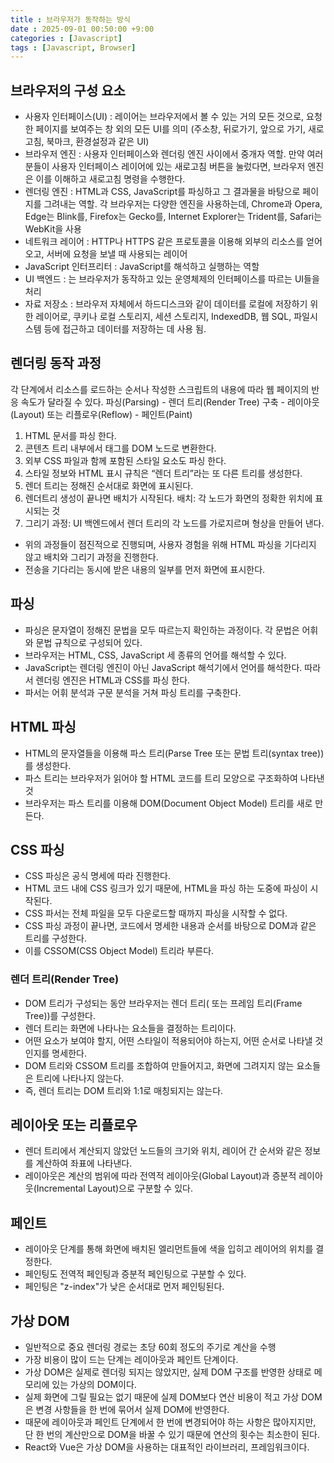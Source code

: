 ```yaml
---
title : 브라우저가 동작하는 방식
date : 2025-09-01 00:50:00 +9:00
categories : [Javascript]
tags : [Javascript, Browser]
---
```

## 브라우저의 구성 요소
- 사용자 인터페이스(UI) : 레이어는 브라우저에서 볼 수 있는 거의 모든 것으로, 요청한 페이지를 보여주는 창 외의 모든 UI를 의미 (주소창, 뒤로가기, 앞으로 가기, 새로고침, 북마크, 환경설정과 같은 UI)
- 브라우저 엔진 : 사용자 인터페이스와 렌더링 엔진 사이에서 중개자 역할. 만약 여러분들이 사용자 인터페이스 레이어에 있는 새로고침 버튼을 눌렀다면, 브라우저 엔진은 이를 이해하고 새로고침 명령을 수행한다. 
- 렌더링 엔진 : HTML과 CSS, JavaScript를 파싱하고 그 결과물을 바탕으로 페이지를 그려내는 역할. 
각 브라우저는 다양한 엔진을 사용하는데, Chrome과 Opera, Edge는 Blink를, Firefox는 Gecko를, Internet Explorer는 Trident를, Safari는 WebKit을 사용 
- 네트워크 레이어 : HTTP나 HTTPS 같은 프로토콜을 이용해 외부의 리소스를 얻어오고, 서버에 요청을 보낼 때 사용되는 레이어
- JavaScript 인터프리터 : JavaScript를 해석하고 실행하는 역할
- UI 백엔드 : 는 브라우저가 동작하고 있는 운영체제의 인터페이스를 따르는 UI들을 처리
- 자료 저장소 : 브라우저 자체에서 하드디스크와 같이 데이터를 로컬에 저장하기 위한 레이어로, 쿠키나 로컬 스토리지, 세션 스토리지, IndexedDB, 웹 SQL, 파일시스템 등에 접근하고 데이터를 저장하는 데 사용 됨.

## 렌더링 동작 과정
각 단계에서 리소스를 로드하는 순서나 작성한 스크립트의 내용에 따라 웹 페이지의 반응 속도가 달라질 수 있다.
파싱(Parsing) - 렌더 트리(Render Tree) 구축 - 레이아웃(Layout) 또는 리플로우(Reflow) - 페인트(Paint)
1. HTML 문서를 파싱 한다.
2. 콘텐츠 트리 내부에서 태그를 DOM 노드로 변환한다.
3. 외부 CSS 파일과 함께 포함된 스타일 요소도 파싱 한다.
4. 스타일 정보와 HTML 표시 규칙은 “렌더 트리”라는 또 다른 트리를 생성한다.
5. 렌더 트리는 정해진 순서대로 화면에 표시된다.
6. 렌더트리 생성이 끝나면 배치가 시작된다. 배치: 각 노드가 화면의 정확한 위치에 표시되는 것
7. 그리기 과정: UI 백엔드에서 렌더 트리의 각 노드를 가로지르며 형상을 만들어 낸다.

- 위의 과정들이 점진적으로 진행되며, 사용자 경험을 위해 HTML 파싱을 기다리지 않고 배치와 그리기 과정을 진행한다.
- 전송을 기다리는 동시에 받은 내용의 일부를 먼저 화면에 표시한다.

## 파싱
- 파싱은 문자열이 정해진 문법을 모두 따르는지 확인하는 과정이다. 각 문법은 어휘와 문법 규칙으로 구성되어 있다.
- 브라우저는 HTML, CSS, JavaScript 세 종류의 언어를 해석할 수 있다. 
- JavaScript는 렌더링 엔진이 아닌 JavaScript 해석기에서 언어를 해석한다. 따라서 렌더링 엔진은 HTML과 CSS를 파싱 한다.
- 파서는 어휘 분석과 구문 분석을 거쳐 파싱 트리를 구축한다.

## HTML 파싱
- HTML의 문자열들을 이용해 파스 트리(Parse Tree 또는 문법 트리(syntax tree))를 생성한다.
- 파스 트리는 브라우저가 읽어야 할 HTML 코드를 트리 모양으로 구조화하여 나타낸 것
- 브라우저는 파스 트리를 이용해 DOM(Document Object Model) 트리를 새로 만든다.

## CSS 파싱
- CSS 파싱은 공식 명세에 따라 진행한다.
- HTML 코드 내에 CSS 링크가 있기 때문에, HTML을 파싱 하는 도중에 파싱이 시작된다.
- CSS 파서는 전체 파일을 모두 다운로드할 때까지 파싱을 시작할 수 없다.
- CSS 파싱 과정이 끝나면, 코드에서 명세한 내용과 순서를 바탕으로 DOM과 같은 트리를 구성한다.
- 이를 CSSOM(CSS Object Model) 트리라 부른다.

### 렌더 트리(Render Tree)
- DOM 트리가 구성되는 동안 브라우저는 렌더 트리( 또는 프레임 트리(Frame Tree))를 구성한다.
- 렌더 트리는 화면에 나타나는 요소들을 결정하는 트리이다.
- 어떤 요소가 보여야 할지, 어떤 스타일이 적용되어야 하는지, 어떤 순서로 나타낼 것인지를 명세한다.
- DOM 트리와 CSSOM 트리를 조합하여 만들어지고, 화면에 그려지지 않는 요소들은 트리에 나타나지 않는다. 
- 즉, 렌더 트리는 DOM 트리와 1:1로 매칭되지는 않는다.

## 레이아웃 또는 리플로우
- 렌더 트리에서 계산되지 않았던 노드들의 크기와 위치, 레이어 간 순서와 같은 정보를 계산하여 좌표에 나타낸다.
- 레이아웃은 계산의 범위에 따라 전역적 레이아웃(Global Layout)과 증분적 레이아웃(Incremental Layout)으로 구분할 수 있다.

## 페인트
- 레이아웃 단계를 통해 화면에 배치된 엘리먼트들에 색을 입히고 레이어의 위치를 결정한다.
- 페인팅도 전역적 페인팅과 증분적 페인팅으로 구분할 수 있다. 
- 페인팅은 "z-index"가 낮은 순서대로 먼저 페인팅된다.

## 가상 DOM
- 일반적으로 중요 렌더링 경로는 초당 60회 정도의 주기로 계산을 수행
- 가장 비용이 많이 드는 단계는 레이아웃과 페인트 단계이다.
- 가상 DOM은 실제로 렌더링 되지는 않았지만, 실제 DOM 구조를 반영한 상태로 메모리에 있는 가상의 DOM이다.
- 실제 화면에 그릴 필요는 없기 때문에 실제 DOM보다 연산 비용이 적고 가상 DOM은 변경 사항들을 한 번에 묶어서 실제 DOM에 반영한다.
- 때문에 레이아웃과 페인트 단계에서 한 번에 변경되어야 하는 사항은 많아지지만, 단 한 번의 계산만으로 DOM을 바꿀 수 있기 때문에 연산의 횟수는 최소한이 된다.
- React와 Vue은 가상 DOM을 사용하는 대표적인 라이브러리, 프레임워크이다.